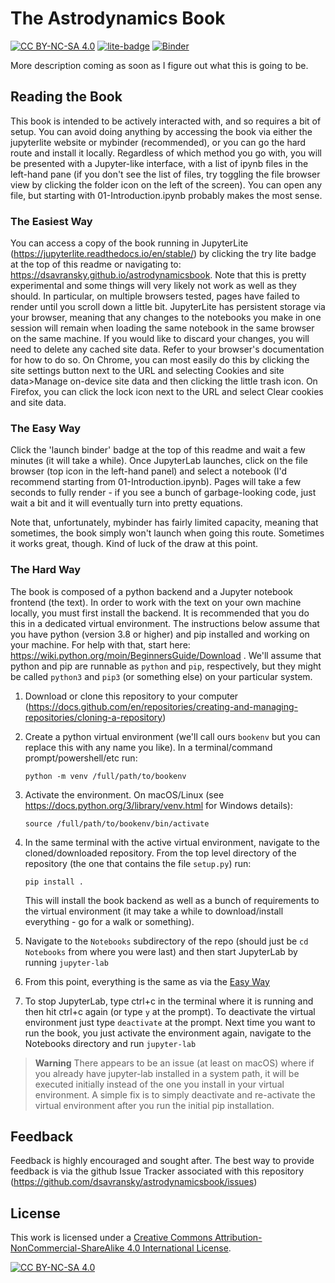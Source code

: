 # The Astrodynamics Book

[![CC BY-NC-SA 4.0][cc-by-nc-sa-shield]][cc-by-nc-sa] [![lite-badge]][lite] [![Binder](https://mybinder.org/badge_logo.svg)](https://mybinder.org/v2/gh/dsavransky/astrodynamicsbook/HEAD?urlpath=lab/tree/Notebooks)

[lite-badge]: https://jupyterlite.rtfd.io/en/latest/_static/badge.svg
[lite]: https://dsavransky.github.io/astrodynamicsbook

More description coming as soon as I figure out what this is going to be.  

## Reading the Book

This book is intended to be actively interacted with, and so requires a bit of setup.  You can avoid doing anything by accessing the book via either the jupyterlite website or mybinder (recommended), or you can go the hard route and install it locally.  Regardless of which method you go with, you will be presented with a Jupyter-like interface, with a list of ipynb files in the left-hand pane (if you don't see the list of files, try toggling the file browser view by clicking the folder icon on the left of the screen).  You can open any file, but starting with 01-Introduction.ipynb probably makes the most sense. 

### The Easiest Way
You can access a copy of the book running in JupyterLite (https://jupyterlite.readthedocs.io/en/stable/) by clicking the try lite badge at the top of this readme or navigating to: https://dsavransky.github.io/astrodynamicsbook. Note that this is pretty experimental and some things will very likely not work as well as they should.  In particular, on multiple browsers tested, pages have failed to render until you scroll down a little bit.  JupyterLite has persistent storage via your browser, meaning that any changes to the notebooks you make in one session will remain when loading the same notebook in the same browser on the same machine.  If you would like to discard your changes, you will need to delete any cached site data.  Refer to your browser's documentation for how to do so.  On Chrome, you can most easily do this by clicking the site settings button next to the URL and selecting Cookies and site data>Manage on-device site data and then clicking the little trash icon.  On Firefox, you can click the lock icon next to the URL and select Clear cookies and site data.

### The Easy Way

Click the 'launch binder' badge at the top of this readme and wait a few minutes (it will take a while).  Once JupyterLab launches, click on the file browser (top icon in the left-hand panel) and select a notebook (I'd recommend starting from 01-Introduction.ipynb).  Pages will take a few seconds to fully render - if you see a bunch of garbage-looking code, just wait a bit and it will eventually turn into pretty equations.

Note that, unfortunately, mybinder has fairly limited capacity, meaning that sometimes, the book simply won't launch when going this route.  Sometimes it works great, though.  Kind of luck of the draw at this point. 

### The Hard Way

The book is composed of a python backend and a Jupyter notebook frontend (the text).  In order to work with the text on your own machine locally, you must first install the backend.  It is recommended that you do this in a dedicated virtual environment.  The instructions below assume that you have python (version 3.8 or higher) and pip installed and working on your machine. For help with that, start here: https://wiki.python.org/moin/BeginnersGuide/Download  . We'll assume that python and pip are runnable as `python` and `pip`, respectively, but they might be called `python3` and `pip3` (or something else) on your particular system.

1. Download or clone this repository to your computer (https://docs.github.com/en/repositories/creating-and-managing-repositories/cloning-a-repository)
2. Create a python virtual environment (we'll call ours `bookenv` but you can replace this with any name you like). In a terminal/command prompt/powershell/etc run:
   
   ```python -m venv /full/path/to/bookenv```
   
3. Activate the environment. On macOS/Linux (see https://docs.python.org/3/library/venv.html for Windows details):

    ```source /full/path/to/bookenv/bin/activate```

4. In the same terminal with the active virtual environment, navigate to the cloned/downloaded repository.  From the top level directory of the repository (the one that contains the file `setup.py`) run:

    ```pip install .```
    
    This will install the book backend as well as a bunch of requirements to the virtual environment (it may take a while to download/install everything - go for a walk or something).
 
5. Navigate to the `Notebooks` subdirectory of the repo  (should just be `cd Notebooks` from where you were last) and then start JupyterLab by running `jupyter-lab`

6. From this point, everything is the same as via the [Easy Way](<#the-easy-way>)

7. To stop JupyterLab, type ctrl+c in the terminal where it is running and then hit ctrl+c again (or type `y` at the prompt). To deactivate the virtual environment just type `deactivate` at the prompt.  Next time you want to run the book, you just activate the environment again, navigate to the Notebooks directory and run `jupyter-lab`

>**Warning**
>There appears to be an issue (at least on macOS) where if you already have jupyter-lab installed in a system path, it will be executed initially instead of the one you install in your virtual environment.  A simple fix is to simply deactivate and re-activate the virtual environment after you run the initial pip installation.

## Feedback

Feedback is highly encouraged and sought after.  The best way to provide feedback is via the github Issue Tracker associated with this repository (https://github.com/dsavransky/astrodynamicsbook/issues)

## License
This work is licensed under a
[Creative Commons Attribution-NonCommercial-ShareAlike 4.0 International License][cc-by-nc-sa].

[![CC BY-NC-SA 4.0][cc-by-nc-sa-image]][cc-by-nc-sa]

[cc-by-nc-sa]: http://creativecommons.org/licenses/by-nc-sa/4.0/
[cc-by-nc-sa-image]: https://licensebuttons.net/l/by-nc-sa/4.0/88x31.png
[cc-by-nc-sa-shield]: https://img.shields.io/badge/License-CC%20BY--NC--SA%204.0-lightgrey.svg
